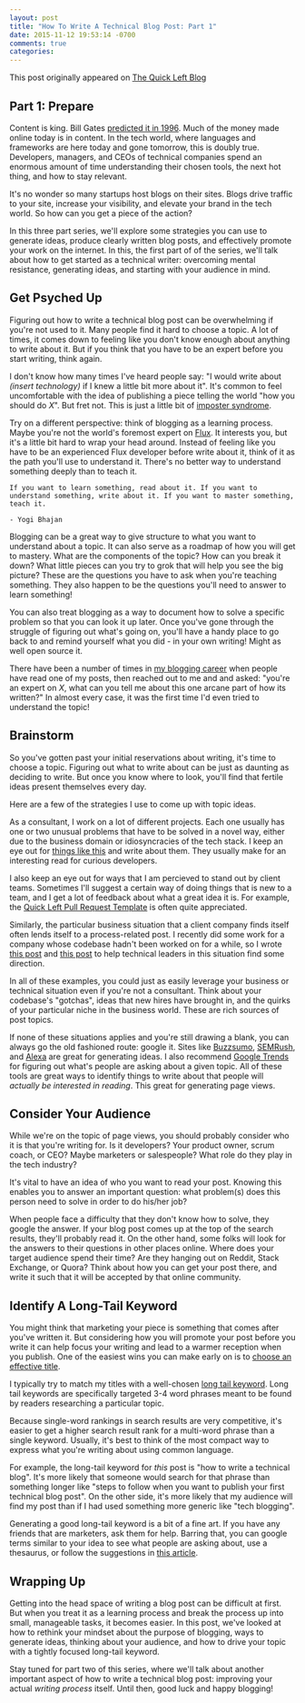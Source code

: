 ```yaml
---
layout: post
title: "How To Write A Technical Blog Post: Part 1"
date: 2015-11-12 19:53:14 -0700
comments: true
categories:
---
```


This post originally appeared on [The Quick Left Blog](https://quickleft.com/blog/write-technical-blog-post-part-1/)

## Part 1: Prepare

Content is king. Bill Gates [predicted it in 1996](http://www.craigbailey.net/content-is-king-by-bill-gates/). Much of the money made online today is in content. In the tech world, where languages and frameworks are here today and gone tomorrow, this is doubly true. Developers, managers, and CEOs of technical companies spend an enormous amount of time understanding their chosen tools, the next hot thing, and how to stay relevant.

It's no wonder so many startups host blogs on their sites. Blogs drive traffic to your site, increase your visibility, and elevate your brand in the tech world. So how can you get a piece of the action?

In this three part series, we'll explore some strategies you can use to generate ideas, produce clearly written blog posts, and effectively promote your work on the internet. In this, the first part of of the series, we'll talk about how to get started as a technical writer: overcoming mental resistance, generating ideas, and starting with your audience in mind.

## Get Psyched Up

Figuring out how to write a technical blog post can be overwhelming if you're not used to it. Many people find it hard to choose a topic. A lot of times, it comes down to feeling like you don't know enough about anything to write about it. But if you think that you have to be an expert before you start writing, think again.

I don't know how many times I've heard people say: "I would write about _(insert technology)_ if I knew a little bit more about it". It's common to feel uncomfortable with the idea of publishing a piece telling the world "how you should do _X_". But fret not. This is just a little bit of [imposter syndrome](http://startupbros.com/21-ways-overcome-impostor-syndrome/).

Try on a different perspective: think of blogging as a learning process. Maybe you're not the world's foremost expert on [Flux](https://facebook.github.io/flux/). It interests you, but it's a little bit hard to wrap your head around. Instead of feeling like you have to be an experienced Flux developer before write about it, think of it as the path you'll use to understand it. There's no better way to understand something deeply than to teach it.

```
If you want to learn something, read about it. If you want to understand something, write about it. If you want to master something, teach it.

- Yogi Bhajan
```

Blogging can be a great way to give structure to what you want to understand about a topic. It can also serve as a roadmap of how you will get to mastery. What are the components of the topic? How can you break it down? What little pieces can you try to grok that will help you see the big picture? These are the questions you have to ask when you're teaching something. They also happen to be the questions you'll need to answer to learn something!

You can also treat blogging as a way to document how to solve a specific problem so that you can look it up later. Once you've gone through the struggle of figuring out what's going on, you'll have a handy place to go back to and remind yourself what you did - in your own writing! Might as well open source it.

There have been a number of times in [my blogging career](http://fluxusfrequency.github.io/blog/archives/) when people have read one of my posts, then reached out to me and and asked: "you're an expert on _X_, what can you tell me about this one arcane part of how its written?" In almost every case, it was the first time I'd even tried to understand the topic!

## Brainstorm

So you've gotten past your initial reservations about writing, it's time to choose a topic. Figuring out what to write about can be just as daunting as deciding to write. But once you know where to look, you'll find that fertile ideas present themselves every day.

Here are a few of the strategies I use to come up with topic ideas.

As a consultant, I work on a lot of different projects. Each one usually has one or two unusual problems that have to be solved in a novel way, either due to the business domain or idiosyncracies of the tech stack. I keep an eye out for [things like this](http://fluxusfrequency.github.io/blog/2014/12/09/caching-asynchronous-queries-in-backbone/) and write about them. They usually make for an interesting read for curious developers.

I also keep an eye out for ways that I am percieved to stand out by client teams. Sometimes I'll suggest a certain way of doing things that is new to a team, and I get a lot of feedback about what a great idea it is. For example, the [Quick Left Pull Request Template](https://quickleft.com/blog/pull-request-templates-make-code-review-easier/) is often quite appreciated.

Similarly, the particular business situation that a client company finds itself often lends itself to a process-related post. I recently did some work for a company whose codebase hadn't been worked on for a while, so I wrote [this post](https://quickleft.com/blog/ramping-up-developers-on-code/) and [this post](https://quickleft.com/blog/bring-back-app-prioritize-best-features/) to help technical leaders in this situation find some direction.

In all of these examples, you could just as easily leverage your business or technical situation even if you're not a consultant. Think about your codebase's "gotchas", ideas that new hires have brought in, and the quirks of your particular niche in the business world. These are rich sources of post topics.

If none of these situations applies and you're still drawing a blank, you can always go the old fashioned route: google it. Sites like [Buzzsumo](http://buzzsumo.com/), [SEMRush](http://www.semrush.com/), and [Alexa](http://www.alexa.com/) are great for generating ideas. I also recommend [Google Trends](https://www.google.com/trends/) for figuring out what's people are asking about a given topic. All of these tools are great ways to identify things to write about that people will _actually be interested in reading_. This great for generating page views.

## Consider Your Audience

While we're on the topic of page views, you should probably consider who it is that you're writing for. Is it developers? Your product owner, scrum coach, or CEO? Maybe marketers or salespeople? What role do they play in the tech industry?

It's vital to have an idea of who you want to read your post. Knowing this enables you to answer an important question: what problem(s) does this person need to solve in order to do his/her job?

When people face a difficulty that they don't know how to solve, they google the answer. If your blog post comes up at the top of the search results, they'll probably read it. On the other hand, some folks will look for the answers to their questions in other places online. Where does your target audience spend their time? Are they hanging out on Reddit, Stack Exchange, or Quora? Think about how you can get your post there, and write it such that it will be accepted by that online community.

## Identify A Long-Tail Keyword

You might think that marketing your piece is something that comes after you've written it. But considering how you will promote your post before you write it can help focus your writing and lead to a warmer reception when you publish. One of the easiest wins you can make early on is to [choose an effective title](http://www.8womendream.com/about-the-women-of-8-women-dream/author-catherine-hughes/award-winning-titles-and-headlines-for-inspiration-to-create-viral-blog-posts).

I typically try to match my titles with a well-chosen [long tail keyword](http://www.wordtracker.com/academy/keyword-research/technical-guides/three-good-reasons-to-target-long-tail-keywords). Long tail keywords are specifically targeted 3-4 word phrases meant to be found by readers researching a particular topic.

Because single-word rankings in search results are very competitive, it's easier to get a higher search result rank for a multi-word phrase than a single keyword. Usually, it's best to think of the most compact way to express what you're writing about using common language.

For example, the long-tail keyword for _this_ post is "how to write a technical blog". It's more likely that someone would search for that phrase than something longer like "steps to follow when you want to publish your first technical blog post". On the other side, it's more likely that my audience will find my post than if I had used something more generic like "tech blogging".

Generating a good long-tail keyword is a bit of a fine art. If you have any friends that are marketers, ask them for help. Barring that, you can google terms similar to your idea to see what people are asking about, use a thesaurus, or follow the suggestions in [this article](http://blog.hubspot.com/insiders/find-keywords-for-your-business).

## Wrapping Up

Getting into the head space of writing a blog post can be difficult at first. But when you treat it as a learning process and break the process up into small, manageable tasks, it becomes easier. In this post, we've looked at how to rethink your mindset about the purpose of blogging, ways to generate ideas, thinking about your audience, and how to drive your topic with a tightly focused long-tail keyword.

Stay tuned for part two of this series, where we'll talk about another important aspect of how to write a technical blog post: improving your actual _writing process_ itself. Until then, good luck and happy blogging!

